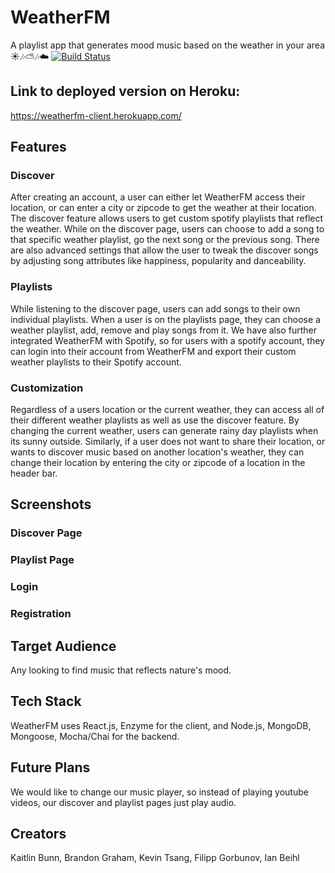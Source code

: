 # WeatherFM
A playlist app that generates mood music based on the weather in your area ☀️🎶⛅🎶☁️
[![Build Status](https://www.travis-ci.org/thinkful-ei22/WeatherFM-Client-PurpleCobras.png)](https://www.travis-ci.org/thinkful-ei22/WeatherFM-Client-PurpleCobras)

## Link to deployed version on Heroku:
https://weatherfm-client.herokuapp.com/

## Features

### Discover
After creating an account, a user can either let WeatherFM access their location, or can enter a city or zipcode to get the weather at their location.  The discover feature allows users to get custom spotify playlists that reflect the weather.  While on the discover page, users can choose to add a song to that specific weather playlist, go the next song or the previous song.  There are also advanced settings that allow the user to tweak the discover songs by adjusting song attributes like happiness, popularity and danceability.

### Playlists
While listening to the discover page, users can add songs to their own individual playlists.  When a user is on the playlists page, they can choose a weather playlist, add, remove and play songs from it.  We have also further integrated WeatherFM with Spotify, so  for users with a spotify account, they can login into their account from WeatherFM and export their custom weather playlists to their Spotify account.

### Customization
Regardless of a users location or the current weather, they can access all of their different weather playlists as well as use the discover feature.  By changing the current weather, users can generate rainy day playlists when its sunny outside.  Similarly, if a user does not want to share their location, or wants to discover music based on another location's weather, they can change their location by entering the city or zipcode of a location in the header bar.

## Screenshots
### Discover Page

### Playlist Page

### Login

### Registration


## Target Audience
Any looking to find music that reflects nature's mood.

## Tech Stack
WeatherFM uses React.js, Enzyme for the client, and Node.js, MongoDB, Mongoose, Mocha/Chai for the backend. 

## Future Plans
We would like to change our music player, so instead of playing youtube videos, our discover and playlist pages just play audio.

## Creators
Kaitlin Bunn, Brandon Graham, Kevin Tsang, Filipp Gorbunov, Ian Beihl